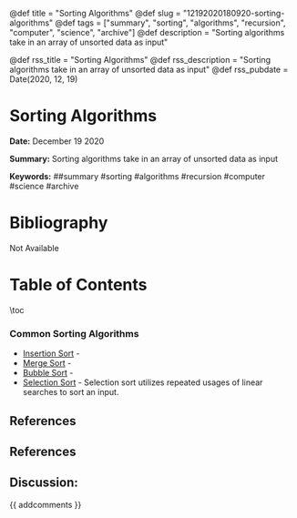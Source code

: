 @def title = "Sorting Algorithms"
@def slug = "12192020180920-sorting-algorithms"
@def tags = ["summary", "sorting", "algorithms", "recursion", "computer", "science", "archive"]
@def description = "Sorting algorithms take in an array of unsorted data as input"

@def rss_title = "Sorting Algorithms"
@def rss_description = "Sorting algorithms take in an array of unsorted data as input"
@def rss_pubdate = Date(2020, 12, 19)


Sorting Algorithms
=========

**Date:** December 19 2020

**Summary:** Sorting algorithms take in an array of unsorted data as input

**Keywords:** ##summary #sorting #algorithms #recursion #computer #science #archive

Bibliography
==========

Not Available

Table of Contents
=========

\toc

### Common Sorting Algorithms

  * [Insertion Sort](/12192020184137-insertion-sort.md) -
  * [Merge Sort](/12192020184204-merge-sort.md) -
  * [Bubble Sort](/12212020214025-bubble-sort.md) -
  * [Selection Sort](/12212020214012-selection-sort.md) - Selection sort utilizes repeated usages of linear searches to sort an input.

## References

## References
## Discussion: 

{{ addcomments }}
